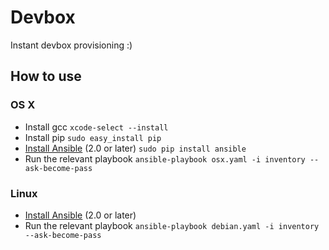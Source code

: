 # Devbox
Instant devbox provisioning :)

## How to use
### OS X
- Install gcc `xcode-select --install`
- Install pip `sudo easy_install pip`
- [Install Ansible](https://docs.ansible.com/ansible/intro_installation.html#latest-releases-via-pip) (2.0 or later) `sudo pip install ansible`
- Run the relevant playbook `ansible-playbook osx.yaml -i inventory --ask-become-pass`

### Linux
- [Install Ansible](https://docs.ansible.com/ansible/intro_installation.html) (2.0 or later)
- Run the relevant playbook `ansible-playbook debian.yaml -i inventory --ask-become-pass`
